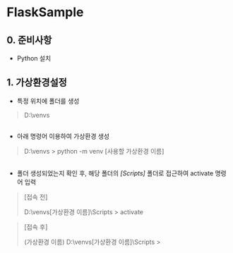 # FlaskSample

## 0. 준비사항
+ Python 설치

## 1. 가상환경설정
+ 특정 위치에 폴더를 생성
> D:\venvs
## 

+ 아래 명령어 이용하여 가상환경 생성
> D:\venvs > python -m venv [사용할 가상환경 이름]
##
+ 폴더 생성되었는지 확인 후, 해당 폴더의 *[Scripts]* 폴더로 접근하여 activate 명령어 입력
> [접속 전]
> 
> D:\venvs\[가상환경 이름]\Scripts > activate

> [접속 후] 
> 
> (가상환경 이름) D:\venvs\[가상환경 이름]\Scripts >  
##


